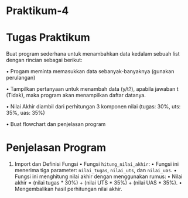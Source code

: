 # Praktikum-4

# Tugas Praktikum 
Buat program sederhana untuk menambahkan data kedalam sebuah list dengan rincian sebagai berikut:
  
   • Progam meminta memasukkan data sebanyak-banyaknya (gunakan perulangan) 
  
   • Tampilkan pertanyaan untuk menambah data (y/t?), apabila jawaban t (Tidak), maka program akan menampilkan daftar datanya.
  
   • Nilai Akhir diambil dari perhitungan 3 komponen nilai (tugas: 30%,
uts: 35%, uas: 35%)
   
   • Buat flowchart dan penjelasan program 

 # Penjelasan Program

 1. Import dan Definisi Fungsi
• Fungsi `hitung_nilai_akhir`:
• Fungsi ini menerima tiga parameter: `nilai_tugas`, `nilai_uts`, dan `nilai_uas`.
• Fungsi ini menghitung nilai akhir dengan menggunakan rumus:
   • Nilai akhir = (nilai tugas * 30%) + (nilai UTS * 35%) + (nilai UAS * 35%).
• Mengembalikan hasil perhitungan nilai akhir.

 
